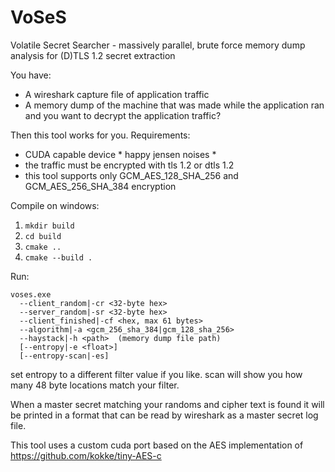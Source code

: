 # VoSeS
Volatile Secret Searcher - massively parallel, brute force memory dump analysis for (D)TLS 1.2 secret extraction

You have:
- A wireshark capture file of application traffic
- A memory dump of the machine that was made while the application ran
and you want to decrypt the application traffic?

Then this tool works for you. Requirements:
- CUDA capable device * happy jensen noises *
- the traffic must be encrypted with tls 1.2 or dtls 1.2
- this tool supports only GCM_AES_128_SHA_256 and GCM_AES_256_SHA_384 encryption

Compile on windows:
1. `mkdir build`
2. `cd build`
3. `cmake ..`
4. `cmake --build .`

Run:
```
voses.exe
  --client_random|-cr <32-byte hex>
  --server_random|-sr <32-byte hex>
  --client_finished|-cf <hex, max 61 bytes>
  --algorithm|-a <gcm_256_sha_384|gcm_128_sha_256>
  --haystack|-h <path>  (memory dump file path)
  [--entropy|-e <float>]
  [--entropy-scan|-es]
```

set entropy to a different filter value if you like. scan will show you how many 48 byte locations match your filter.

When a master secret matching your randoms and cipher text is found it will be printed in a format that can be read by wireshark as a master secret log file.

This tool uses a custom cuda port based on the AES implementation of https://github.com/kokke/tiny-AES-c
